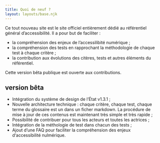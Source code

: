 ```yaml
---
title: Quoi de neuf ?
layout: layouts/base.njk
---
```


Ce tout nouveau site est le site officiel entièrement dédié au référentiel général d’accessibilité.
Il a pour but de faciliter :
* la compréhension des enjeux de l’accessilibité numérique ;
* la compréhension des tests en rapprochant la méthodologie de chaque test à chaque critère ;
* la contribution aux évolutions des citères, tests et autres éléments du référentiel.

Cette version bêta publique est ouverte aux contributions.

## version bêta

* Intégration du système de design de l’État v1.3.1 ;
* Nouvelle architecture technique : chaque critère, chaque test, chaque terme du glossaire est un dans un ficher markdown. La procédure de mise à jour de ces contenus est maintenant très simple et très rapide ;
* Possibilité de contribuer pour tous les acteurs et toutes les actrices ;
* Intégration de la méthologie de test dans chacun des tests ;
* Ajout d’une FAQ pour faciliter la compréhension des enjeux d‘accessibilité nulmérique.




